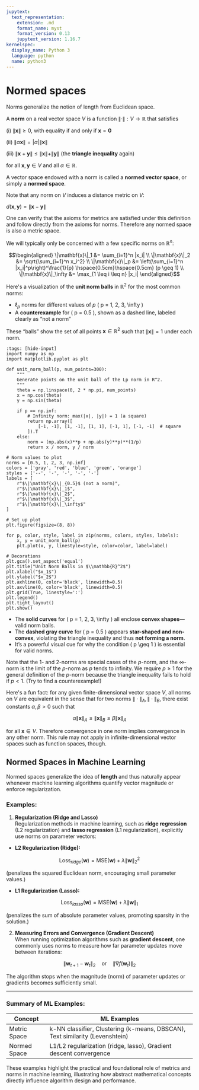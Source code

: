 ```yaml
---
jupytext:
  text_representation:
    extension: .md
    format_name: myst
    format_version: 0.13
    jupytext_version: 1.16.7
kernelspec:
  display_name: Python 3
  language: python
  name: python3
---
```

# Normed spaces

Norms generalize the notion of length from Euclidean space.

A **norm** on a real vector space $V$ is a function
$\|\cdot\| : V \to \mathbb{R}$ that satisfies

(i) $\|\mathbf{x}\| \geq 0$, with equality if and only if
    $\mathbf{x} = \mathbf{0}$

(ii) $\|\alpha\mathbf{x}\| = |\alpha|\|\mathbf{x}\|$

(iii) $\|\mathbf{x}+\mathbf{y}\| \leq \|\mathbf{x}\| + \|\mathbf{y}\|$
      (the **triangle inequality** again)

for all $\mathbf{x}, \mathbf{y} \in V$ and all $\alpha \in \mathbb{R}$.

A vector space endowed with a norm is called a **normed vector space**,
or simply a **normed space**.

Note that any norm on $V$ induces a distance metric on $V$:

$d(\mathbf{x}, \mathbf{y}) = \|\mathbf{x}-\mathbf{y}\|$

One can verify that the axioms for metrics are satisfied under this definition and
follow directly from the axioms for norms. Therefore any normed space is
also a metric space.

We will typically only be concerned with a few specific norms on
$\mathbb{R}^n$:

$$\begin{aligned}
\|\mathbf{x}\|_1 &= \sum_{i=1}^n |x_i| \\
\|\mathbf{x}\|_2 &= \sqrt{\sum_{i=1}^n x_i^2} \\
\|\mathbf{x}\|_p &= \left(\sum_{i=1}^n |x_i|^p\right)^\frac{1}{p} \hspace{0.5cm}\hspace{0.5cm} (p \geq 1) \\
\|\mathbf{x}\|_\infty &= \max_{1 \leq i \leq n} |x_i|
\end{aligned}$$

Here's a visualization of the **unit norm balls** in $\mathbb{R}^2$ for the most common norms:

- $\ell_p$ norms for different values of $p$ \( p = 1, 2, 3, \infty \)
- A **counterexample** for \( p = 0.5 \), shown as a dashed line, labeled clearly as “not a norm”

These “balls” show the set of all points $\mathbf{x} \in \mathbb{R}^2$ such that $\|\mathbf{x}\| = 1$ under each norm.

```{code-cell} ipython3
:tags: [hide-input]
import numpy as np
import matplotlib.pyplot as plt

def unit_norm_ball(p, num_points=300):
    """
    Generate points on the unit ball of the Lp norm in R^2.
    """
    theta = np.linspace(0, 2 * np.pi, num_points)
    x = np.cos(theta)
    y = np.sin(theta)

    if p == np.inf:
        # Infinity norm: max(|x|, |y|) = 1 (a square)
        return np.array([
            [-1, -1], [1, -1], [1, 1], [-1, 1], [-1, -1]  # square
        ]).T
    else:
        norm = (np.abs(x)**p + np.abs(y)**p)**(1/p)
        return x / norm, y / norm

# Norm values to plot
norms = [0.5, 1, 2, 3, np.inf]
colors = ['gray', 'red', 'blue', 'green', 'orange']
styles = ['--', '-', '-', '-', '-']
labels = [
    r"$\|\mathbf{x}\|_{0.5}$ (not a norm)",
    r"$\|\mathbf{x}\|_1$",
    r"$\|\mathbf{x}\|_2$",
    r"$\|\mathbf{x}\|_3$",
    r"$\|\mathbf{x}\|_\infty$"
]

# Set up plot
plt.figure(figsize=(8, 8))

for p, color, style, label in zip(norms, colors, styles, labels):
    x, y = unit_norm_ball(p)
    plt.plot(x, y, linestyle=style, color=color, label=label)

# Decorations
plt.gca().set_aspect('equal')
plt.title("Unit Norm Balls in $\\mathbb{R}^2$")
plt.xlabel("$x_1$")
plt.ylabel("$x_2$")
plt.axhline(0, color='black', linewidth=0.5)
plt.axvline(0, color='black', linewidth=0.5)
plt.grid(True, linestyle=':')
plt.legend()
plt.tight_layout()
plt.show()
```
- The **solid curves** for \( p = 1, 2, 3, \infty \) all enclose **convex shapes**—valid norm balls.
- The **dashed gray curve** for \( p = 0.5 \) appears **star-shaped and non-convex**, violating the triangle inequality and thus **not forming a norm**.
- It’s a powerful visual cue for why the condition \( p \geq 1 \) is essential for valid norms.


Note that the 1- and 2-norms are special cases of the
$p$-norm, and the $\infty$-norm is the limit of the $p$-norm as $p$
tends to infinity. We require $p \geq 1$ for the general definition of
the $p$-norm because the triangle inequality fails to hold if $p < 1$.
(Try to find a counterexample!)

Here's a fun fact: for any given finite-dimensional vector space $V$,
all norms on $V$ are equivalent in the sense that for two norms
$\|\cdot\|_A, \|\cdot\|_B$, there exist constants $\alpha, \beta > 0$
such that

$$\alpha\|\mathbf{x}\|_A \leq \|\mathbf{x}\|_B \leq \beta\|\mathbf{x}\|_A$$

for all $\mathbf{x} \in V$. Therefore convergence in one norm implies
convergence in any other norm. This rule may not apply in
infinite-dimensional vector spaces such as function spaces, though.



## Normed Spaces in Machine Learning

Normed spaces generalize the idea of **length** and thus naturally appear whenever machine learning algorithms quantify vector magnitude or enforce regularization.

### Examples:

1. **Regularization (Ridge and Lasso)**  
Regularization methods in machine learning, such as **ridge regression** (L2 regularization) and **lasso regression** (L1 regularization), explicitly use norms on parameter vectors:

- **L2 Regularization (Ridge):**

$$\text{Loss}_{ridge}(\mathbf{w}) = \text{MSE}(\mathbf{w}) + \lambda \|\mathbf{w}\|_2^2$$

(penalizes the squared Euclidean norm, encouraging small parameter values.)

- **L1 Regularization (Lasso):**
     
$$\text{Loss}_{lasso}(\mathbf{w}) = \text{MSE}(\mathbf{w}) + \lambda \|\mathbf{w}\|_1$$

(penalizes the sum of absolute parameter values, promoting sparsity in the solution.)

2. **Measuring Errors and Convergence (Gradient Descent)**  
When running optimization algorithms such as **gradient descent**, one commonly uses norms to measure how far parameter updates move between iterations:
     
$$\|\mathbf{w}_{t+1} - \mathbf{w}_{t}\|_2 \quad \text{or} \quad \|\nabla f(\mathbf{w}_t)\|_2$$

The algorithm stops when the magnitude (norm) of parameter updates or gradients becomes sufficiently small.

---
### Summary of ML Examples:

| Concept           | ML Examples                                             |
|-------------------|---------------------------------------------------------|
| Metric Space      | k-NN classifier, Clustering (k-means, DBSCAN), Text similarity (Levenshtein) |
| Normed Space      | L1/L2 regularization (ridge, lasso), Gradient descent convergence |

These examples highlight the practical and foundational role of metrics and norms in machine learning, illustrating how abstract mathematical concepts directly influence algorithm design and performance.
